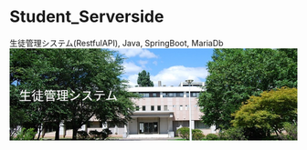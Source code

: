 # Student_Serverside
生徒管理システム(RestfulAPI), Java, SpringBoot, MariaDb
![image](src/main/resources/static/ReadMeImage.png)
